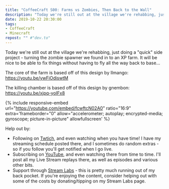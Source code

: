 ```yaml
---
title: "CoffeeCraft S00: Farms vs Zombies, Then Back to the Wall"
description: "Today we're still out at the village we're rehabbing, just doing a 'quick' side project - turning the zombie spawner we found in to an XP farm."
date: 2019-10-22 20:30:00
tags:
- CoffeeCraft
- Minecraft
repost: "" #"dev.to"
---
```


Today we're still out at the village we're rehabbing, just doing a "quick" side project - turning the zombie spawner we found in to an XP farm. It will be nice to be able to fix things without having to fly all the way back to base&hellip;

The core of the farm is based off of this design by Ilmango: <https://youtu.be/ywFiOdiswtM>

The killing chamber is based off of this design by gnembon: <https://youtu.be/xjpq-yoIFx8>
<!--more-->

{% include responsive-embed url="https://youtube.com/embed/fcwftcN02A0" ratio="16:9" extra='frameborder="0" allow="accelerometer; autoplay; encrypted-media; gyroscope; picture-in-picture" allowfullscreen' %}

Help out by:
 * Following on [Twtich](https://twitch.tv/AnonJr_Live), and even watching when you have time! I have my streaming schedule posted there, and I sometimes do random extras - so if you follow you'll get notified when I go live.
 * Subscribing on [YouTube](http://www.youtube.com/channel/UCXafqhKHbkSUIrq0LAuu0tw), and even watching there from time to time. I'll post all my Live Stream replays there, as well as episodes and various other bits.
 * Support through [Stream Labs](https://streamlabs.com/anonjr_live) - this is pretty much running out of my back pocket. If you're enjoying the content, consider helping out with some of the costs by donating/tipping on my Stream Labs page.